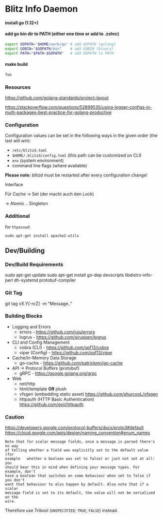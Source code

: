 # Blitz Info Daemon


#### install go (1.12+)

#### add go bin dir to PATH (either one time or add to .zshrc)

```bash
export GOPATH="$HOME/work/go" # add GOPATH (golang)
export GOBIN="$GOPATH/bin"    # add GOBIN (binary)
export PATH="$PATH:$GOPATH"   # add GOPATH to PATH
```


#### make build

```bash
foo
```


### Resources

https://github.com/golang-standards/project-layout

https://stackoverflow.com/questions/52899535/using-logger-configs-in-multi-packages-best-practice-for-golang-productive




### Configuration

Configuration values can be set in the following ways in the given order (the last will *win*):

* `/etc/blitzd.toml`
* `$HOME/.blitzd/config.toml` (this path can be customized on CLI)
* `env` (system environment)
* command line flags (where available)

**Please note:** blitzd must be restarted after every configuration change!


Interface

Für Cache -> Set (der macht auch den Lock)

-> Atomic .. Singleton

### Additional

for `htpasswd`:

``` 
sudo apt-get install apache2-utils
```

## Dev/Building

### Dev/Build Requirements

sudo apt-get update
sudo apt-get install go-dep devscripts libdistro-info-perl dh-systemd protobuf-compiler


### Git Tag

git tag vX.Y[-rcZ] -m "Message.."


### Building Blocks

* Logging and Errors 
  * errors - https://github.com/juju/errors 
  * logrus - https://github.com/sirupsen/logrus
* CLI and Config Management
  * cobra (CLI) - https://github.com/spf13/cobra
  * viper (Config) - https://github.com/spf13/viper
* Cache/In-Memory Data Storage
  * go-cache - https://github.com/patrickmn/go-cache
* API -> Protocol Buffers (protobuf)
  * gRPC - https://google.golang.org/grpc
* Web
  * net/http
  * html/template **OR** plush  
  * vfsgen (embedding static asset) https://github.com/shurcooL/vfsgen
  * httpauth (HTTP Basic Authentication) https://github.com/goji/httpauth


### Caution

https://developers.google.com/protocol-buffers/docs/proto3#default
https://cloud.google.com/apis/design/naming_convention#enum_names

```
Note that for scalar message fields, once a message is parsed there's no way 
of telling whether a field was explicitly set to the default value (for 
example   whether a boolean was set to false) or just not set at all: you 
should bear this in mind when defining your message types. For example, don't 
have a boolean that switches on some behaviour when set to false if you don't 
want that behaviour to also happen by default. Also note that if a scalar 
message field is set to its default, the value will not be serialized on the 
wire.
```

Therefore use Tribool (`UNSPECIFIED`; `TRUE`; `FALSE`) instead.